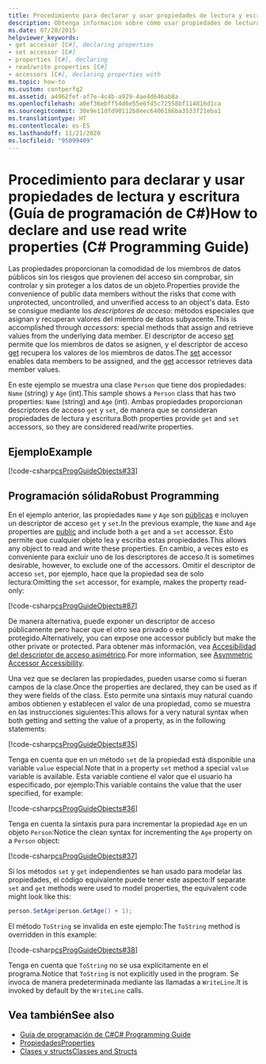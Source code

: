 ```yaml
---
title: Procedimiento para declarar y usar propiedades de lectura y escritura - Guía de programación de C#
description: Obtenga información sobre cómo usar propiedades de lectura y escritura en C#. Este ejemplo incluye dos propiedades, cada una con descriptores de acceso get y set, por lo que son de lectura y escritura.
ms.date: 07/20/2015
helpviewer_keywords:
- get accessor [C#], declaring properties
- set accessor [C#]
- properties [C#], declaring
- read/write properties [C#]
- accessors [C#], declaring properties with
ms.topic: how-to
ms.custom: contperfq2
ms.assetid: a4962fef-af7e-4c4b-a929-4ae4d646ab8a
ms.openlocfilehash: a0ef36ebff54d6e55e6fd5c72558bf114816d1ca
ms.sourcegitcommit: 30e9e11dfd90112b8eec6406186ba3533f21eba1
ms.translationtype: HT
ms.contentlocale: es-ES
ms.lasthandoff: 11/21/2020
ms.locfileid: "95099409"
---
```

# <a name="how-to-declare-and-use-read-write-properties-c-programming-guide"></a><span data-ttu-id="96a9d-104">Procedimiento para declarar y usar propiedades de lectura y escritura (Guía de programación de C#)</span><span class="sxs-lookup"><span data-stu-id="96a9d-104">How to declare and use read write properties (C# Programming Guide)</span></span>

<span data-ttu-id="96a9d-105">Las propiedades proporcionan la comodidad de los miembros de datos públicos sin los riesgos que provienen del acceso sin comprobar, sin controlar y sin proteger a los datos de un objeto.</span><span class="sxs-lookup"><span data-stu-id="96a9d-105">Properties provide the convenience of public data members without the risks that come with unprotected, uncontrolled, and unverified access to an object's data.</span></span> <span data-ttu-id="96a9d-106">Esto se consigue mediante los *descriptores de acceso*: métodos especiales que asignan y recuperan valores del miembro de datos subyacente.</span><span class="sxs-lookup"><span data-stu-id="96a9d-106">This is accomplished through *accessors*: special methods that assign and retrieve values from the underlying data member.</span></span> <span data-ttu-id="96a9d-107">El descriptor de acceso [set](../../language-reference/keywords/set.md) permite que los miembros de datos se asignen, y el descriptor de acceso [get](../../language-reference/keywords/get.md) recupera los valores de los miembros de datos.</span><span class="sxs-lookup"><span data-stu-id="96a9d-107">The [set](../../language-reference/keywords/set.md) accessor enables data members to be assigned, and the [get](../../language-reference/keywords/get.md) accessor retrieves data member values.</span></span>  
  
 <span data-ttu-id="96a9d-108">En este ejemplo se muestra una clase `Person` que tiene dos propiedades: `Name` (string) y `Age` (int).</span><span class="sxs-lookup"><span data-stu-id="96a9d-108">This sample shows a `Person` class that has two properties: `Name` (string) and `Age` (int).</span></span> <span data-ttu-id="96a9d-109">Ambas propiedades proporcionan descriptores de acceso `get` y `set`, de manera que se consideran propiedades de lectura y escritura.</span><span class="sxs-lookup"><span data-stu-id="96a9d-109">Both properties provide `get` and `set` accessors, so they are considered read/write properties.</span></span>  
  
## <a name="example"></a><span data-ttu-id="96a9d-110">Ejemplo</span><span class="sxs-lookup"><span data-stu-id="96a9d-110">Example</span></span>  

 [!code-csharp[csProgGuideObjects#33](~/samples/snippets/csharp/VS_Snippets_VBCSharp/csProgGuideObjects/CS/Objects.cs#33)]  
  
## <a name="robust-programming"></a><span data-ttu-id="96a9d-111">Programación sólida</span><span class="sxs-lookup"><span data-stu-id="96a9d-111">Robust Programming</span></span>  

 <span data-ttu-id="96a9d-112">En el ejemplo anterior, las propiedades `Name` y `Age` son [públicas](../../language-reference/keywords/public.md) e incluyen un descriptor de acceso `get` y `set`.</span><span class="sxs-lookup"><span data-stu-id="96a9d-112">In the previous example, the `Name` and `Age` properties are [public](../../language-reference/keywords/public.md) and include both a `get` and a `set` accessor.</span></span> <span data-ttu-id="96a9d-113">Esto permite que cualquier objeto lea y escriba estas propiedades.</span><span class="sxs-lookup"><span data-stu-id="96a9d-113">This allows any object to read and write these properties.</span></span> <span data-ttu-id="96a9d-114">En cambio, a veces esto es conveniente para excluir uno de los descriptores de acceso.</span><span class="sxs-lookup"><span data-stu-id="96a9d-114">It is sometimes desirable, however, to exclude one of the accessors.</span></span> <span data-ttu-id="96a9d-115">Omitir el descriptor de acceso `set`, por ejemplo, hace que la propiedad sea de solo lectura:</span><span class="sxs-lookup"><span data-stu-id="96a9d-115">Omitting the `set` accessor, for example, makes the property read-only:</span></span>  
  
 [!code-csharp[csProgGuideObjects#87](~/samples/snippets/csharp/VS_Snippets_VBCSharp/csProgGuideObjects/CS/Objects.cs#87)]  
  
 <span data-ttu-id="96a9d-116">De manera alternativa, puede exponer un descriptor de acceso públicamente pero hacer que el otro sea privado o esté protegido.</span><span class="sxs-lookup"><span data-stu-id="96a9d-116">Alternatively, you can expose one accessor publicly but make the other private or protected.</span></span> <span data-ttu-id="96a9d-117">Para obtener más información, vea [Accesibilidad del descriptor de acceso asimétrico](./restricting-accessor-accessibility.md).</span><span class="sxs-lookup"><span data-stu-id="96a9d-117">For more information, see [Asymmetric Accessor Accessibility](./restricting-accessor-accessibility.md).</span></span>  
  
 <span data-ttu-id="96a9d-118">Una vez que se declaren las propiedades, pueden usarse como si fueran campos de la clase.</span><span class="sxs-lookup"><span data-stu-id="96a9d-118">Once the properties are declared, they can be used as if they were fields of the class.</span></span> <span data-ttu-id="96a9d-119">Esto permite una sintaxis muy natural cuando ambos obtienen y establecen el valor de una propiedad, como se muestra en las instrucciones siguientes:</span><span class="sxs-lookup"><span data-stu-id="96a9d-119">This allows for a very natural syntax when both getting and setting the value of a property, as in the following statements:</span></span>  
  
 [!code-csharp[csProgGuideObjects#35](~/samples/snippets/csharp/VS_Snippets_VBCSharp/csProgGuideObjects/CS/Objects.cs#35)]  
  
 <span data-ttu-id="96a9d-120">Tenga en cuenta que en un método `set` de la propiedad está disponible una variable `value` especial.</span><span class="sxs-lookup"><span data-stu-id="96a9d-120">Note that in a property `set` method a special `value` variable is available.</span></span> <span data-ttu-id="96a9d-121">Esta variable contiene el valor que el usuario ha especificado, por ejemplo:</span><span class="sxs-lookup"><span data-stu-id="96a9d-121">This variable contains the value that the user specified, for example:</span></span>  
  
 [!code-csharp[csProgGuideObjects#36](~/samples/snippets/csharp/VS_Snippets_VBCSharp/csProgGuideObjects/CS/Objects.cs#36)]  
  
 <span data-ttu-id="96a9d-122">Tenga en cuenta la sintaxis pura para incrementar la propiedad `Age` en un objeto `Person`:</span><span class="sxs-lookup"><span data-stu-id="96a9d-122">Notice the clean syntax for incrementing the `Age` property on a `Person` object:</span></span>  
  
 [!code-csharp[csProgGuideObjects#37](~/samples/snippets/csharp/VS_Snippets_VBCSharp/csProgGuideObjects/CS/Objects.cs#37)]  
  
 <span data-ttu-id="96a9d-123">Si los métodos `set` y `get` independientes se han usado para modelar las propiedades, el código equivalente puede tener este aspecto:</span><span class="sxs-lookup"><span data-stu-id="96a9d-123">If separate `set` and `get` methods were used to model properties, the equivalent code might look like this:</span></span>  
  
```csharp  
person.SetAge(person.GetAge() + 1);
```  
  
 <span data-ttu-id="96a9d-124">El método `ToString` se invalida en este ejemplo:</span><span class="sxs-lookup"><span data-stu-id="96a9d-124">The `ToString` method is overridden in this example:</span></span>  
  
 [!code-csharp[csProgGuideObjects#38](~/samples/snippets/csharp/VS_Snippets_VBCSharp/csProgGuideObjects/CS/Objects.cs#38)]  
  
 <span data-ttu-id="96a9d-125">Tenga en cuenta que `ToString` no se usa explícitamente en el programa.</span><span class="sxs-lookup"><span data-stu-id="96a9d-125">Notice that `ToString` is not explicitly used in the program.</span></span> <span data-ttu-id="96a9d-126">Se invoca de manera predeterminada mediante las llamadas a `WriteLine`.</span><span class="sxs-lookup"><span data-stu-id="96a9d-126">It is invoked by default by the `WriteLine` calls.</span></span>  
  
## <a name="see-also"></a><span data-ttu-id="96a9d-127">Vea también</span><span class="sxs-lookup"><span data-stu-id="96a9d-127">See also</span></span>

- [<span data-ttu-id="96a9d-128">Guía de programación de C#</span><span class="sxs-lookup"><span data-stu-id="96a9d-128">C# Programming Guide</span></span>](../index.md)
- [<span data-ttu-id="96a9d-129">Propiedades</span><span class="sxs-lookup"><span data-stu-id="96a9d-129">Properties</span></span>](./properties.md)
- [<span data-ttu-id="96a9d-130">Clases y structs</span><span class="sxs-lookup"><span data-stu-id="96a9d-130">Classes and Structs</span></span>](./index.md)
